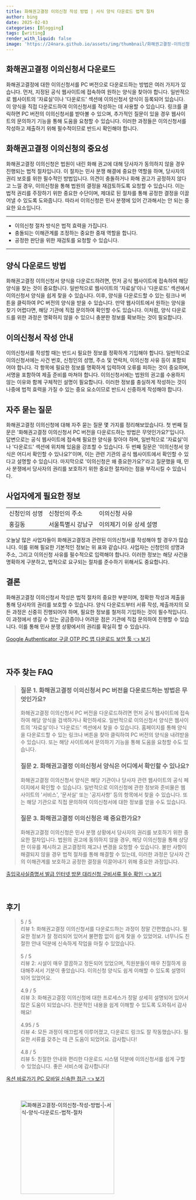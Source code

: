 ```yaml
---
title: 화해권고결정 이의신청 작성 방법 | 서식 양식 다운로드 법적 절차
author: bing
date: 2025-02-03
categories: [Blogging]
tags: [writing]
render_with_liquid: false
image: 'https://24nara.github.io/assets/img/thumbnail/화해권고결정-이의신청-작성-방법-|-서식-양식-다운로드-법적-절차.webp'
---
```



<h2 id='화해권고결정 이의신청서 다운로드'>화해권고결정 이의신청서 다운로드</h2>

<p>화해권고결정에 대한 이의신청서를 PC 버전으로 다운로드하는 방법은 여러 가지가 있습니다. 먼저, 지정된 공식 웹사이트에 접속하여 원하는 양식을 찾아야 합니다. 일반적으로 웹사이트의 '자료실'이나 '다운로드' 섹션에 이의신청서 양식이 등록되어 있습니다. 이 양식을 직접 다운로드하여 이의신청서를 작성하는 데 사용할 수 있습니다. 링크를 클릭하면 PC 버전의 이의신청서를 받아볼 수 있으며, 추가적인 질문이 있을 경우 웹사이트의 문의하기 기능을 통해 도움을 요청할 수 있습니다. 이러한 과정들은 이의신청서를 작성하고 제출하기 위해 필수적이므로 반드시 확인해야 합니다.</p>

<h2 id='화해권고결정 이의신청의 중요성'>화해권고결정 이의신청의 중요성</h2>

<p>화해권고결정 이의신청은 법원이 내린 화해 권고에 대해 당사자가 동의하지 않을 경우 진행되는 법적 절차입니다. 이 절차는 민사 분쟁 해결에 중요한 역할을 하며, 당사자의 권리 보호를 위한 필수적인 방법입니다. 의견이 충돌하거나 화해 권고가 공정하지 않다고 느낄 경우, 이의신청을 통해 법원의 결정을 재검토하도록 요청할 수 있습니다. 이는 법적 권리를 주장하기 위한 중요한 수단이며, 제대로 된 절차를 통해 공정한 결정을 이끌어낼 수 있도록 도와줍니다. 따라서 이의신청은 민사 분쟁에 있어 간과해서는 안 되는 중요한 요소입니다.</p>

<hr />

<ul>
    <li>이의신청 절차 방식은 법적 효력을 가집니다.</li>
    <li>충돌되는 이해관계를 조정하는 중요한 중재 역할을 합니다.</li>
    <li>공정한 판단을 위한 재검토를 요청할 수 있습니다.</li>
</ul>

<hr />

<h2 id='양식 다운로드 방법'>양식 다운로드 방법</h2>

<p>화해권고결정 이의신청서 양식을 다운로드하려면, 먼저 공식 웹사이트에 접속하여 해당 양식을 찾는 것이 중요합니다. 일반적으로 웹사이트의 '자료실'이나 '다운로드' 섹션에서 이의신청서 양식을 쉽게 찾을 수 있습니다. 이후, 양식을 다운로드할 수 있는 링크나 버튼을 클릭하여 PC 버전의 양식을 받을 수 있습니다. 만약 웹사이트에서 원하는 양식을 찾기 어렵다면, 해당 기관에 직접 문의하여 확인할 수도 있습니다. 이처럼, 양식 다운로드를 위한 과정은 명확하지 않을 수 있으니 충분한 정보를 확보하는 것이 필요합니다.</p>

<h2 id='이의신청서 작성 안내'>이의신청서 작성 안내</h2>

<p>이의신청서를 작성할 때는 반드시 필요한 정보를 정확하게 기입해야 합니다. 일반적으로 이의신청서에는 사건 번호, 신청인의 성명, 주소 및 연락처, 이의신청 사유 등이 포함되어야 합니다. 각 항목에 필요한 정보를 명확하게 입력하여 오류를 피하는 것이 중요하며, 서명을 포함하여 제출 준비를 마쳐야 합니다. 이의신청서에는 법원의 권고를 수용하지 않는 이유와 함께 구체적인 설명이 필요합니다. 이러한 정보를 충실하게 작성하는 것이 나중에 법적 효력을 가질 수 있는 중요 요소이므로 반드시 신중하게 작성해야 합니다.</p>

<h2 id='자주 묻는 질문'>자주 묻는 질문</h2>

<p>화해권고결정 이의신청에 대해 자주 묻는 질문 몇 가지를 정리해보았습니다. 첫 번째 질문은 '화해권고결정 이의신청서 PC 버전을 다운로드하는 방법은 무엇인가요?'입니다. 답변으로는 공식 웹사이트에 접속해 필요한 양식을 찾아야 하며, 일반적으로 '자료실'이나 '다운로드' 섹션에 위치해 있음을 강조할 수 있습니다. 두 번째 질문은 '이의신청서 양식은 어디서 확인할 수 있나요?'이며, 이는 관련 기관의 공식 웹사이트에서 확인할 수 있다고 설명할 수 있습니다. 마지막으로 '이의신청은 왜 중요한가요?'라고 질문했을 때, 민사 분쟁에서 당사자의 권리를 보호하기 위한 중요한 절차라는 점을 부각시킬 수 있습니다.</p>

<h2 id='사업자에게 필요한 정보'>사업자에게 필요한 정보</h2>

<table>
    <tr>
        <td>신청인의 성명</td>
        <td>신청인의 주소</td>
        <td>이의신청 사유</td>
    </tr>
    <tr>
        <td>홍길동</td>
        <td>서울특별시 강남구</td>
        <td>이의제기 이유 상세 설명</td>
    </tr>
</table>

<p>오늘날 많은 사업자들이 화해권고결정과 관련된 이의신청서를 작성해야 할 경우가 많습니다. 이를 위해 필요한 기본적인 정보는 위 표와 같습니다. 사업자는 신청인의 성명과 주소, 그리고 이의신청 사유를 필수적으로 입력해야 합니다. 이러한 정보는 해당 사건을 명확하게 구분하고, 법적으로 요구되는 절차를 준수하기 위해서도 중요합니다.</p>

<h2 id='결론'>결론</h2>

<p>화해권고결정 이의신청서 작성은 법적 절차의 중요한 부분이며, 정확한 작성과 제출을 통해 당사자의 권리를 보호할 수 있습니다. 양식 다운로드부터 서류 작성, 제출까지의 모든 과정은 신중히 진행되어야 하며, 필요한 정보를 철저히 기입하는 것이 필수적입니다. 이 과정에서 생길 수 있는 궁금증이나 어려운 점은 기관에 직접 문의하여 진행할 수 있습니다. 이를 통해 민사 분쟁 상황에서의 권리를 확실히 할 수 있습니다.</p>


<p><a class="click-button" title="Google Authenticator 구글 OTP PC 앱 다운로드 보안 툴" href="https://24nara.github.io/posts/Google-Authenticator-%EA%B5%AC%EA%B8%80-OTP-PC-%EC%95%B1-%EB%8B%A4%EC%9A%B4%EB%A1%9C%EB%93%9C-%EB%B3%B4%EC%95%88-%ED%88%B4/" rel="dofollow">Google Authenticator 구글 OTP PC 앱 다운로드 보안 툴 👈 보기</a></p><br>
<h2 id='자주_찾는_FAQ'>자주 찾는 FAQ</h2>
<div itemscope="" itemtype="https://schema.org/FAQPage"> 
<blockquote> 
<div itemscope="" itemprop="mainEntity" itemtype="https://schema.org/Question"> 
<h3 itemprop="name">질문 1. 화해권고결정 이의신청서 PC 버전을 다운로드하는 방법은 무엇인가요?</h3> 
<div itemscope="" itemprop="acceptedAnswer" itemtype="https://schema.org/Answer"> 
<span itemprop="text"> 
<p>화해권고결정 이의신청서 PC 버전을 다운로드하려면 먼저 공식 웹사이트에 접속하여 해당 양식을 검색하거나 확인하세요. 일반적으로 이의신청서 양식은 웹사이트의 '자료실'이나 '다운로드' 섹션에서 찾을 수 있습니다. 홈페이지를 통해 양식을 다운로드할 수 있는 링크나 버튼을 찾아 클릭하여 PC 버전의 양식을 내려받을 수 있습니다. 또는 해당 사이트에서 문의하기 기능을 통해 도움을 요청할 수도 있습니다.</p> 
</span> 
</div> 
</div> 

<div itemscope="" itemprop="mainEntity" itemtype="https://schema.org/Question"> 
<h3 itemprop="name">질문 2. 화해권고결정 이의신청서 양식은 어디에서 확인할 수 있나요?</h3> 
<div itemscope="" itemprop="acceptedAnswer" itemtype="https://schema.org/Answer"> 
<span itemprop="text"> 
<p>화해권고결정 이의신청서 양식은 해당 기관이나 당사자 관련 웹사이트의 공식 페이지에서 확인할 수 있습니다. 일반적으로 이의신청에 관한 정보와 준비물은 웹사이트의 '서비스', '문서실' 또는 '공지사항' 등의 항목에서 찾을 수 있습니다. 또는 해당 기관으로 직접 문의하여 이의신청서에 대한 정보를 얻을 수도 있습니다.</p> 
</span> 
</div> 
</div> 

<div itemscope="" itemprop="mainEntity" itemtype="https://schema.org/Question"> 
<h3 itemprop="name">질문 3. 화해권고결정 이의신청은 왜 중요한가요?</h3> 
<div itemscope="" itemprop="acceptedAnswer" itemtype="https://schema.org/Answer"> 
<span itemprop="text"> 
<p>화해권고결정 이의신청은 민사 분쟁 상황에서 당사자의 권리를 보호하기 위한 중요한 절차입니다. 법원의 권고에 동의하지 않을 경우, 해당 이의신청을 통해 상당한 이유를 제시하고 권고결정의 재고나 변경을 요청할 수 있습니다. 불만 사항이 해결되지 않을 경우 법적 절차를 통해 해결할 수 있는데, 이러한 과정은 당사자 간의 이해관계를 보호하고 공정한 결정을 이끌어내기 위해 중요한 과정입니다.</p> 
</span> 
</div> 
</div> 
</blockquote> 
</div>
<p><a class="click-button" title="출입국사실증명서 발급 인터넷 방문 대리신청 구비서류 필수 확인" href="https://24nara.github.io/posts/%EC%B6%9C%EC%9E%85%EA%B5%AD%EC%82%AC%EC%8B%A4%EC%A6%9D%EB%AA%85%EC%84%9C-%EB%B0%9C%EA%B8%89-%EC%9D%B8%ED%84%B0%EB%84%B7-%EB%B0%A9%EB%AC%B8-%EB%8C%80%EB%A6%AC%EC%8B%A0%EC%B2%AD-%EA%B5%AC%EB%B9%84%EC%84%9C%EB%A5%98-%ED%95%84%EC%88%98-%ED%99%95%EC%9D%B8/" rel="dofollow">출입국사실증명서 발급 인터넷 방문 대리신청 구비서류 필수 확인 👈 보기</a></p><br>
<h2 id='후기'>후기</h2>
<div itemscope itemtype="https://schema.org/Product">
  <blockquote>
  <div itemprop="review" itemscope itemtype="https://schema.org/Review">
      <div itemprop="reviewRating" itemscope itemtype="https://schema.org/Rating"> <span itemprop="ratingValue">5</span> / <span itemprop="bestRating">5</span> </div>
      <span itemprop="reviewBody">리뷰 1: 화해권고결정 이의신청서를 다운로드하는 과정이 정말 간편했습니다. 필요한 정보가 잘 정리되어 있어서 불편함 없이 쉽게 찾을 수 있었어요. 너무나도 친절한 안내 덕분에 신속하게 작업을 마칠 수 있었습니다.</span>
  </div>
  <br>
  <div itemprop="review" itemscope itemtype="https://schema.org/Review">
      <div itemprop="reviewRating" itemscope itemtype="https://schema.org/Rating"> <span itemprop="ratingValue">5</span> / <span itemprop="bestRating">5</span> </div>
      <span itemprop="reviewBody">리뷰 2: 시설이 매우 깔끔하고 정돈되어 있었으며, 직원분들이 매우 친절하게 응대해주셔서 기분이 좋았습니다. 이의신청 양식도 쉽게 이해할 수 있도록 설명이 되어 있었어요.</span>
  </div>
  <br>
  <div itemprop="review" itemscope itemtype="https://schema.org/Review">
      <div itemprop="reviewRating" itemscope itemtype="https://schema.org/Rating"> <span itemprop="ratingValue">4.9</span> / <span itemprop="bestRating">5</span> </div>
      <span itemprop="reviewBody">리뷰 3: 화해권고결정 이의신청에 대한 프로세스가 정말 상세히 설명되어 있어서 많은 도움이 되었습니다. 전문적인 내용을 쉽게 이해할 수 있도록 도와줘서 감사해요!</span>
  </div>
  <br>
  <div itemprop="review" itemscope itemtype="https://schema.org/Review">
      <div itemprop="reviewRating" itemscope itemtype="https://schema.org/Rating"> <span itemprop="ratingValue">4.95</span> / <span itemprop="bestRating">5</span> </div>
      <span itemprop="reviewBody">리뷰 4: 모든 과정이 매끄럽게 이루어졌고, 다운로드 링크도 잘 작동했습니다. 필요한 서류를 갖추는 데 큰 도움이 되었어요. 감사합니다!</span>
  </div>
  <br>
  <div itemprop="review" itemscope itemtype="https://schema.org/Review">
      <div itemprop="reviewRating" itemscope itemtype="https://schema.org/Rating"> <span itemprop="ratingValue">4.8</span> / <span itemprop="bestRating">5</span> </div>
      <span itemprop="reviewBody">리뷰 5: 친절한 안내와 편리한 다운로드 시스템 덕분에 이의신청서를 쉽게 구할 수 있었습니다. 좋은 서비스에 감사합니다!</span>
  </div>
  </blockquote>
</div>
<p><a class="click-button" title="옥션 바로가기 PC 모바일 신속한 접근" href="https://24nara.github.io/posts/%EC%98%A5%EC%85%98-%EB%B0%94%EB%A1%9C%EA%B0%80%EA%B8%B0-PC-%EB%AA%A8%EB%B0%94%EC%9D%BC-%EC%8B%A0%EC%86%8D%ED%95%9C-%EC%A0%91%EA%B7%BC/" rel="dofollow">옥션 바로가기 PC 모바일 신속한 접근 👈 보기</a></p><br>
<figure class="image"><img src="https://24nara.github.io/assets/img/thumbnail/화해권고결정-이의신청-작성-방법-|-서식-양식-다운로드-법적-절차.webp" alt="화해권고결정-이의신청-작성-방법-|-서식-양식-다운로드-법적-절차" width="256" height="256"></figure>